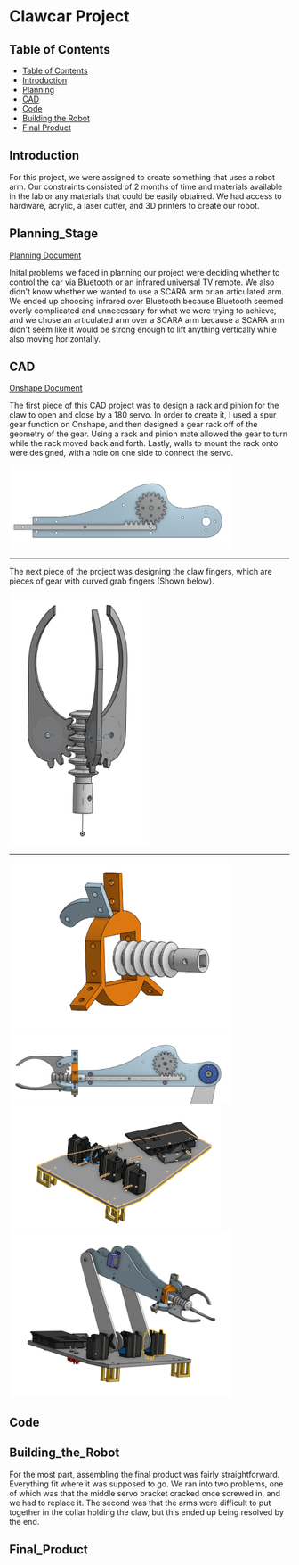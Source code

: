 # Clawcar Project

## Table of Contents
* [Table of Contents](#TableOfContents)
* [Introduction](#Introduction)
* [Planning](#Planning_Stage)
* [CAD](#CAD)
* [Code](#Code)
* [Building the Robot](#Building_the_Robot)
* [Final Product](#Final_Product)

## Introduction
For this project, we were assigned to create something that uses a robot arm. Our constraints consisted of 2 months of time and materials available in the lab or any materials that could be easily obtained. We had access to hardware, acrylic, a laser cutter, and 3D printers to create our robot.

## Planning_Stage

[Planning Document](https://docs.google.com/document/d/18APe1ReYu_2JsjmeK-9Reznoc6AoXzXg0CE4DWNOTgk/edit?usp=sharing)

Inital problems we faced in planning our project were deciding whether to control the car via Bluetooth or an infrared universal TV remote. We also didn't know whether we wanted to use a SCARA arm or an articulated arm. We ended up choosing infrared over Bluetooth because Bluetooth seemed overly complicated and unnecessary for what we were trying to achieve, and we chose an articulated arm over a SCARA arm because a SCARA arm didn't seem like it would be strong enough to lift anything vertically while also moving horizontally. 

## CAD

[Onshape Document](https://cvilleschools.onshape.com/documents/68aa0f638d08d1c7e2145037/w/4b7c45ff2284ca1a7005927c/e/dc6fd3a74e3c54772968f738)

The first piece of this CAD project was to design a rack and pinion for the claw to open and close by a 180 servo. In order to create it, I used a spur gear function on Onshape, and then designed a gear rack off of the geometry of the gear. Using a rack and pinion mate allowed the gear to turn while the rack moved back and forth. Lastly, walls to mount the rack onto were designed, with a hole on one side to connect the servo.

<img src="Images/RackandPinion.png" alt="RackandPinion" width="400" height="150"/>

---------------------------------------------------------------------------------------------------------------------------------------------------------------------------------

The next piece of the project was designing the claw fingers, which are pieces of gear with curved grab fingers (Shown below).

<img src="Images/ClawFingers.png" alt="ClawFingers" width="250" height="450"/>

---------------------------------------------------------------------------------------------------------------------------------------------------------------------------------

<img src="Images/Bracket.png" alt="Bracket" width="400" height="300"/>

<img src="Images/Claw_full_arm.png" alt="Claw_full_arm" width="400" height="130"/>

<img src="Images/Car_Base.png" alt="Car_Base" width="380" height="220"/>

<img src="Images/Full_car.png" alt="Full_car" width="400" height="300"/>



## Code

## Building_the_Robot
For the most part, assembling the final product was fairly straightforward. Everything fit where it was supposed to go. We ran into two problems, one of which was that the middle servo bracket cracked once screwed in, and we had to replace it. The second was that the arms were difficult to put together in the collar holding the claw, but this ended up being resolved by the end.

## Final_Product
